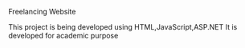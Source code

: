 Freelancing Website

This project is being developed using HTML,JavaScript,ASP.NET
It is developed for academic purpose
